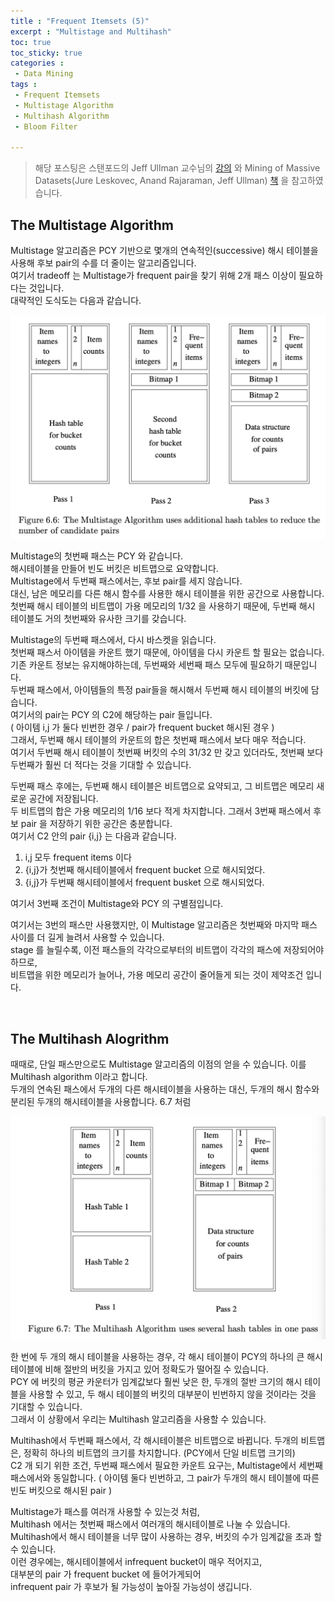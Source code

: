 ```yaml
---
title : "Frequent Itemsets (5)"
excerpt : "Multistage and Multihash"
toc: true
toc_sticky: true
categories :	
 - Data Mining
tags :
 - Frequent Itemsets
 - Multistage Algorithm
 - Multihash Algorithm
 - Bloom Filter

---
```


> 해당 포스팅은 스탠포드의 Jeff Ullman 교수님의 [강의](https://www.youtube.com/playlist?list=PLLssT5z_DsK9JDLcT8T62VtzwyW9LNepV&app=desktop) 와 Mining of Massive Datasets(Jure Leskovec, Anand Rajaraman, Jeff Ullman) [책](http://www.mmds.org/) 을 참고하였습니다.



## The Multistage Algorithm

Multistage 알고리즘은 PCY 기반으로 몇개의 연속적인(successive) 해시 테이블을 사용해 후보 pair의 수를 더 줄이는 알고리즘입니다.  
여기서 tradeoff 는 Multistage가 frequent pair을 찾기 위해 2개 패스 이상이 필요하다는 것입니다.  
대략적인 도식도는 다음과 같습니다.  

<img src="/assets/img/DM/06.Frequent Itemsets.assets/image-20200714203212776.png" alt="image-20200714203212776" style="zoom:50%;" />

Multistage의 첫번째 패스는 PCY 와 같습니다.   
해시테이블을 만들어 빈도 버킷은 비트맵으로 요약합니다.  
Multistage에서 두번째 패스에서는, 후보 pair를 세지 않습니다.  
대신, 남은 메모리를 다른 해시 함수를 사용한 해시 테이블을 위한 공간으로 사용합니다.  
첫번째 해시 테이블의 비트맵이 가용 메모리의 1/32 을 사용하기 때문에, 두번째 해시 테이블도 거의 첫번째와 유사한 크기를 갖습니다.

Multistage의 두번째 패스에서, 다시 바스켓을 읽습니다.  
첫번째 패스서 아이템을 카운트 했기 때문에, 아이템을 다시 카운트 할 필요는 없습니다.  
기존 카운트 정보는 유지해야하는데, 두번째와 세번째 패스 모두에 필요하기 때문입니다.  
두번째 패스에서, 아이템들의 특정 pair들을 해시해서 두번째 해시 테이블의 버킷에 담습니다.  
여기서의 pair는 PCY 의 C2에 해당하는 pair 들입니다.  
( 아이템 i,j 가 둘다 빈번한 경우 / pair가 frequent bucket 해시된 경우 )  
그래서, 두번째 해시 테이블의 카운트의 합은 첫번째 패스에서 보다 매우 적습니다.  
여기서 두번째 해시 테이블이 첫번째 버킷의 수의 31/32 만 갖고 있더라도, 첫번째 보다 두번째가 훨씬 더 적다는 것을 기대할 수 있습니다.  

두번째 패스 후에는, 두번째 해시 테이블은 비트맵으로 요약되고, 그 비트맵은 메모리 새로운 공간에 저장됩니다.  
두 비트맵의 합은 가용 메모리의 1/16 보다 적게 차지합니다. 그래서 3번째 패스에서 후보 pair 을 저장하기 위한 공간은 충분합니다.  
여기서 C2 안의 pair {i,j} 는 다음과 같습니다.

1.  i,j 모두 frequent items 이다
2. {i,j}가 첫번째 해시테이블에서 frequent bucket 으로 해시되었다.
3. {i,j}가 두번째 해시테이블에서 frequent busket 으로 해시되었다.

여기서 3번째 조건이 Multistage와 PCY 의 구별점입니다.

여기서는 3번의 패스만 사용했지만, 이 Multistage 알고리즘은 첫번째와 마지막 패스 사이를 더 길게 늘려서 사용할 수 있습니다.  
stage 를 늘릴수록, 이전 패스들의 각각으로부터의 비트맵이 각각의 패스에 저장되어야하므로,  
비트맵을 위한 메모리가 늘어나, 가용 메모리 공간이 줄어들게 되는 것이 제약조건 입니다.  

<br/>

## The Multihash Alogrithm

때때로, 단일 패스만으로도  Multistage 알고리즘의 이점의 얻을 수 있습니다. 이를 Multihash algorithm 이라고 합니다.  
두개의 연속된 패스에서 두개의 다른 해시테이블을 사용하는 대신, 두개의 해시 함수와 분리된 두개의 해시테이블을 사용합니다. 6.7 처럼

<img src="/assets/img/DM/06.Frequent Itemsets.assets/image-20200714223905913.png" alt="image-20200714223905913" style="zoom:50%;" />

한 번에 두 개의 해시 테이블을 사용하는 경우, 각 해시 테이블이 PCY의 하나의 큰 해시 테이블에 비해 절반의 버킷을 가지고 있어 정확도가 떨어질 수 있습니다.  
PCY 에 버킷의 평균 카운터가 임계값보다 훨씬 낮은 한, 두개의 절반 크기의 해시 테이블을 사용할 수 있고, 두 해시 테이블의 버킷의 대부분이 빈번하지 않을 것이라는 것을 기대할 수 있습니다.  
그래서 이 상황에서 우리는 Multihash 알고리즘을 사용할 수 있습니다.

Multihash에서 두번째 패스에서, 각 해시테이블은 비트맵으로 바뀝니다. 두개의 비트맵은, 정확히 하나의 비트맵의 크기를 차지합니다. (PCY에서 단일 비트맵 크기의)  
C2 개 되기 위한 조건, 두번째 패스에서 필요한 카운트 요구는, Multistage에서 세번째 패스에서와 동일합니다. ( 아이템 둘다 빈번하고, 그 pair가 두개의 해시 테이블에 따른 빈도 버킷으로 해시된 pair )

Multistage가 패스를 여러개 사용할 수 있는것 처럼,   
Multihash 에서는 첫번째 패스에서 여러개의 해시테이블로 나눌 수 있습니다.    
Multihash에서 해시 테이블을 너무 많이 사용하는 경우, 버킷의 수가 임계값을 초과 할 수 있습니다.  
이런 경우에는, 해시테이블에서 infrequent bucket이 매우 적어지고,  
대부분의 pair 가 frequent bucket 에 들어가게되어  
infrequent pair 가 후보가 될 가능성이 높아질 가능성이 생깁니다.

